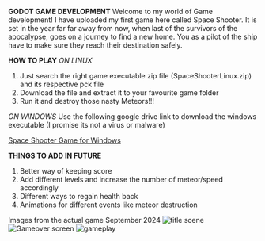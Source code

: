**GODOT GAME DEVELOPMENT**
Welcome to my world of Game development!
I have uploaded my first game here called Space Shooter. It is set in the year far far away from now, when last of the survivors of the apocalypse,
goes on a journey to find a new home. You as a pilot of the ship have to make sure they reach their destination safely.

**HOW TO PLAY**
*ON LINUX*
1) Just search the right game executable zip file (SpaceShooterLinux.zip) and its respective pck file 
2) Download the file and extract it to your favourite game folder
3) Run it and destroy those nasty Meteors!!!
   
*ON WINDOWS*
Use the following google drive link to download the windows executable (I promise its not a virus or malware) 


[Space Shooter Game for Windows](https://drive.google.com/file/d/1jBUrW-1r-66jGONhDcOtwId8sLG6AtLe/view?usp=drive_link)



**THINGS TO ADD IN FUTURE**
1) Better way of keeping score
2) Add different levels and increase the number of meteor/speed accordingly
3) Different ways to regain health back
4) Animations for different events like meteor destruction

Images from the actual game September 2024
![title scene](https://github.com/user-attachments/assets/5de8c755-c8cf-4f52-b146-d72dddd19b38)
![Gameover screen](https://github.com/user-attachments/assets/cef39261-3f08-4b0f-a75d-8ef4a7d4f3bd)
![gameplay](https://github.com/user-attachments/assets/133b976b-5177-4d5b-adfb-eb6b6166efbf)
